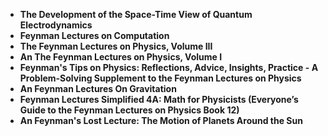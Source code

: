 <ul>


<li><b><a target="_blank" href="https://github.com/manjunath5496/Feynman-Lectures/blob/master/fym(1).pdf" style="text-decoration:none;">The Development of the Space-Time View of Quantum Electrodynamics</a></b></li>

<li><b><a target="_blank" href="https://github.com/manjunath5496/Feynman-Lectures/blob/master/fym(2).pdf" style="text-decoration:none;">Feynman Lectures on Computation</a></b></li>

<li><b><a target="_blank" href="https://github.com/manjunath5496/Feynman-Lectures/blob/master/fym(3).pdf" style="text-decoration:none;">The Feynman Lectures on Physics, Volume III</a></b></li>

<li><b><a target="_blank" href="https://github.com/manjunath5496/Feynman-Lectures/blob/master/fym(4).pdf" style="text-decoration:none;">An The Feynman Lectures on Physics, Volume I </a></b></li>


<li><b><a target="_blank" href="https://github.com/manjunath5496/Feynman-Lectures/blob/master/fym(5).pdf" style="text-decoration:none;">Feynman's Tips on Physics: Reflections, Advice, Insights, Practice - A Problem-Solving Supplement to the Feynman Lectures on Physics</a></b></li>

<li><b><a target="_blank" href="https://github.com/manjunath5496/Feynman-Lectures/blob/master/fym(6).pdf" style="text-decoration:none;">An Feynman Lectures On Gravitation</a></b></li>


<li><b><a target="_blank" href="https://github.com/manjunath5496/Feynman-Lectures/blob/master/fym(7).pdf" style="text-decoration:none;">Feynman Lectures Simplified 4A: Math for Physicists (Everyone’s Guide to the Feynman Lectures on Physics Book 12)</a></b></li>

<li><b><a target="_blank" href="https://github.com/manjunath5496/Feynman-Lectures/blob/master/fym(8).pdf" style="text-decoration:none;">An Feynman's Lost Lecture: The Motion of Planets Around the Sun</a></b></li>


</ul>
